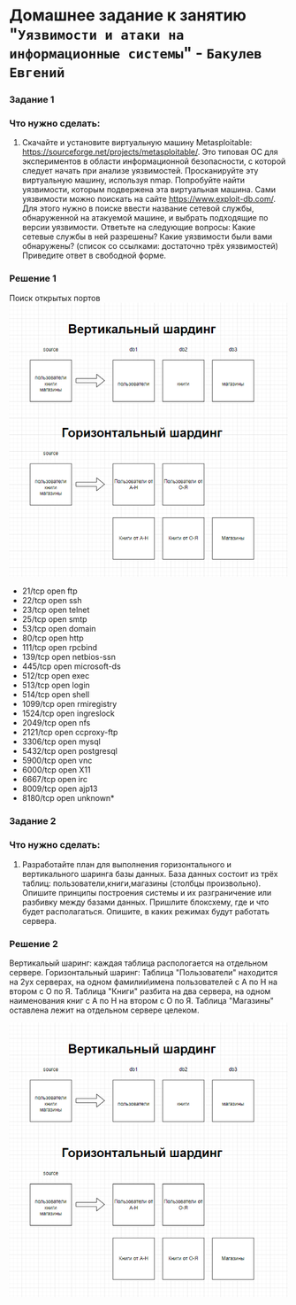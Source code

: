 # Домашнее задание к занятию "`Уязвимости и атаки на информационные системы`" - `Бакулев Евгений`

### Задание 1
### Что нужно сделать:

1. Скачайте и установите виртуальную машину Metasploitable: https://sourceforge.net/projects/metasploitable/.
Это типовая ОС для экспериментов в области информационной безопасности, с которой следует начать при анализе уязвимостей.
Просканируйте эту виртуальную машину, используя nmap.
Попробуйте найти уязвимости, которым подвержена эта виртуальная машина.
Сами уязвимости можно поискать на сайте https://www.exploit-db.com/.
Для этого нужно в поиске ввести название сетевой службы, обнаруженной на атакуемой машине, и выбрать подходящие по версии уязвимости.
Ответьте на следующие вопросы:
Какие сетевые службы в ней разрешены?
Какие уязвимости были вами обнаружены? (список со ссылками: достаточно трёх уязвимостей)
Приведите ответ в свободной форме.

### Решение 1

Поиск открытых портов
![Скрин](https://github.com/garrkiss/replication2/blob/main/img/image.png)

* 21/tcp open ftp
* 22/tcp open ssh
* 23/tcp open telnet
* 25/tcp open smtp
* 53/tcp open domain
* 80/tcp open http
* 111/tcp open rpcbind
* 139/tcp open netbios-ssn
* 445/tcp open microsoft-ds
* 512/tcp open exec
* 513/tcp open login
* 514/tcp open shell
* 1099/tcp open rmiregistry
* 1524/tcp open ingreslock
* 2049/tcp open nfs
* 2121/tcp open ccproxy-ftp
* 3306/tcp open mysql
* 5432/tcp open postgresql
* 5900/tcp open vnc
* 6000/tcp open X11
* 6667/tcp open irc
* 8009/tcp open ajp13
* 8180/tcp open unknown*

### Задание 2
### Что нужно сделать:

1. Разработайте план для выполнения горизонтального и вертикального шаринга базы данных. База данных состоит из трёх таблиц: пользователи,книги,магазины (столбцы произвольно). Опишите принципы построения системы и их разграничение или разбивку между базами данных. Пришлите блоксхему, где и что будет располагаться. Опишите, в каких режимах будут работать сервера.
   
### Решение 2

Вертикальый шаринг: каждая таблица распологается на отдельном сервере. Горизонтальный шаринг: Таблица "Пользователи" находится на 2ух серверах, на одном фамилии\имена пользователей с А по Н на втором с О по Я. Таблица "Книги" разбита на два сервера, на одном наименования книг с А по Н на втором с О по Я. Таблица "Магазины" оставлена лежит на отдельном сервере целеком.

![Скрин](https://github.com/garrkiss/replication2/blob/main/img/image.png)

